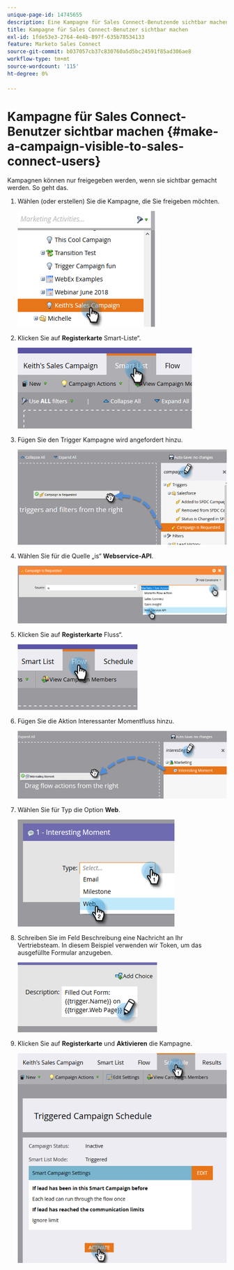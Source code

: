 ```yaml
---
unique-page-id: 14745655
description: Eine Kampagne für Sales Connect-Benutzende sichtbar machen - Marketo-Dokumente - Produktdokumentation
title: Kampagne für Sales Connect-Benutzer sichtbar machen
exl-id: 1fde53e3-2764-4e4b-897f-635b78534133
feature: Marketo Sales Connect
source-git-commit: b037057cb37c830760a5d5bc24591f85ad306ae8
workflow-type: tm+mt
source-wordcount: '115'
ht-degree: 0%

---
```


# Kampagne für Sales Connect-Benutzer sichtbar machen {#make-a-campaign-visible-to-sales-connect-users}

Kampagnen können nur freigegeben werden, wenn sie sichtbar gemacht werden. So geht das.

1. Wählen (oder erstellen) Sie die Kampagne, die Sie freigeben möchten.

   ![](assets/make-a-marketing-campaign-visible-msc-1.png)

1. Klicken Sie auf **Registerkarte** Smart-Liste“.

   ![](assets/make-a-marketing-campaign-visible-msc-2.png)

1. Fügen Sie den Trigger Kampagne wird angefordert hinzu.

   ![](assets/make-a-marketing-campaign-visible-msc-3.png)

1. Wählen Sie für die Quelle „is“ **Webservice-API**.

   ![](assets/make-a-marketing-campaign-visible-msc-4.png)

1. Klicken Sie auf **Registerkarte** Fluss“.

   ![](assets/make-a-marketing-campaign-visible-msc-5.png)

1. Fügen Sie die Aktion Interessanter Momentfluss hinzu.

   ![](assets/make-a-marketing-campaign-visible-msc-6.png)

1. Wählen Sie für Typ die Option **Web**.

   ![](assets/make-a-marketing-campaign-visible-msc-7.png)

1. Schreiben Sie im Feld Beschreibung eine Nachricht an Ihr Vertriebsteam. In diesem Beispiel verwenden wir Token, um das ausgefüllte Formular anzugeben.

   ![](assets/make-a-marketing-campaign-visible-msc-8.png)

1. Klicken Sie auf **Registerkarte** und **Aktivieren** die Kampagne.

   ![](assets/make-a-marketing-campaign-visible-msc-9.png)
